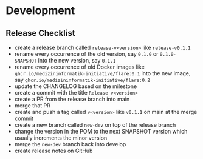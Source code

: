 # Development

## Release Checklist

* create a release branch called `release-v<version>` like `release-v0.1.1`
* rename every occurrence of the old version, say `0.1.0` or `0.1.0-SNAPSHOT` into the new version, say `0.1.1` 
* rename every occurrence of old Docker images like `ghcr.io/medizininformatik-initiative/flare:0.1` into the new image, say `ghcr.io/medizininformatik-initiative/flare:0.2`
* update the CHANGELOG based on the milestone
* create a commit with the title `Release v<version>`
* create a PR from the release branch into main
* merge that PR
* create and push a tag called `v<version>` like `v0.1.1` on main at the merge commit
* create a new branch called `new-dev` on top of the release branch
* change the version in the POM to the next SNAPSHOT version which usually increments the minor version  
* merge the `new-dev` branch back into develop
* create release notes on GitHub
